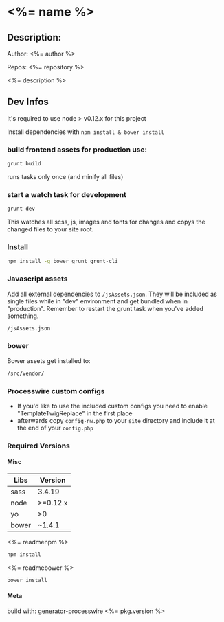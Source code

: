 # <%= name %>


## Description:

Author: <%= author %>

Repos: <%= repository %>

<%= description %>


## Dev Infos

It's required to use node > v0.12.x for this project

Install dependencies with `npm install & bower install`


### build frontend assets for production use:

```bash
grunt build
```

runs tasks only once (and minify all files)

### start a watch task for development

```bash
grunt dev
```

This watches all scss, js, images and fonts for changes and copys the changed files to your site root.

### Install

```bash
npm install -g bower grunt grunt-cli
```

### Javascript assets
Add all external dependencies to `/jsAssets.json`. They will be included as single files while in "dev" environment and get bundled when in "production". Remember to restart the grunt task when you've added something.

```bash
/jsAssets.json
```

### bower
Bower assets get installed to:

```bash
/src/vendor/
```

### Processwire custom configs

* If you'd like to use the included custom configs you need to enable "TemplateTwigReplace" in the first place
* afterwards copy `config-nw.php` to your `site` directory and include it at the end of your `config.php`

### Required Versions


#### Misc

Libs|Version
---|---
sass|3.4.19
node|>=0.12.x
yo|>0
bower|~1.4.1

<%= readmenpm %>

```bash
npm install
```

<%= readmebower %>

```bash
bower install
```

#### Meta
build with: generator-processwire <%= pkg.version %>
